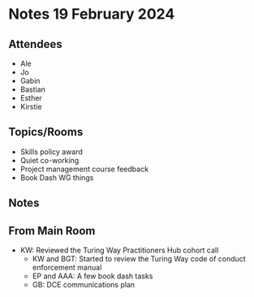 # Notes 19 February 2024

## Attendees

* Ale
* Jo
* Gabin
* Bastian
* Esther
* Kirstie

## Topics/Rooms

* Skills policy award
* Quiet co-working
* Project management course feedback
*  Book Dash WG things

## Notes

## From Main Room
* KW: Reviewed the Turing Way Practitioners Hub cohort call
   * KW and BGT: Started to review the Turing Way code of conduct enforcement manual
   * EP and AAA: A few book dash tasks
   * GB: DCE communications plan